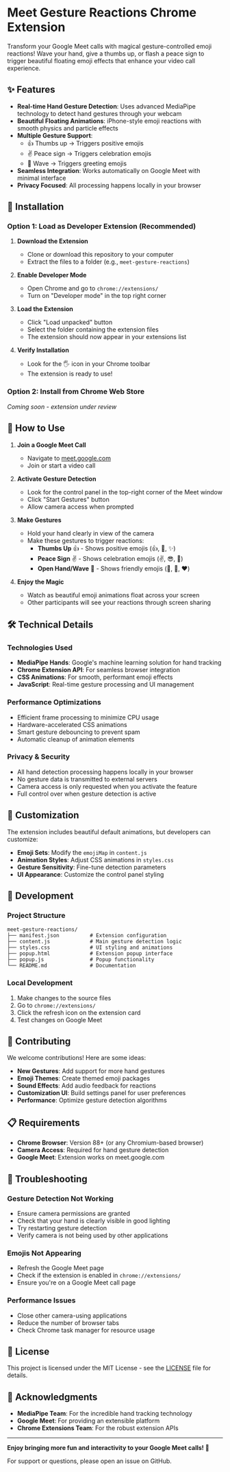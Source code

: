 
# Meet Gesture Reactions Chrome Extension

Transform your Google Meet calls with magical gesture-controlled emoji reactions! Wave your hand, give a thumbs up, or flash a peace sign to trigger beautiful floating emoji effects that enhance your video call experience.

## ✨ Features

- **Real-time Hand Gesture Detection**: Uses advanced MediaPipe technology to detect hand gestures through your webcam
- **Beautiful Floating Animations**: iPhone-style emoji reactions with smooth physics and particle effects
- **Multiple Gesture Support**: 
  - 👍 Thumbs up → Triggers positive emojis
  - ✌️ Peace sign → Triggers celebration emojis  
  - 👋 Wave → Triggers greeting emojis
- **Seamless Integration**: Works automatically on Google Meet with minimal interface
- **Privacy Focused**: All processing happens locally in your browser

## 🚀 Installation

### Option 1: Load as Developer Extension (Recommended)

1. **Download the Extension**
   - Clone or download this repository to your computer
   - Extract the files to a folder (e.g., `meet-gesture-reactions`)

2. **Enable Developer Mode**
   - Open Chrome and go to `chrome://extensions/`
   - Turn on "Developer mode" in the top right corner

3. **Load the Extension**
   - Click "Load unpacked" button
   - Select the folder containing the extension files
   - The extension should now appear in your extensions list

4. **Verify Installation**
   - Look for the 🖐️ icon in your Chrome toolbar
   - The extension is ready to use!

### Option 2: Install from Chrome Web Store
*Coming soon - extension under review*

## 📖 How to Use

1. **Join a Google Meet Call**
   - Navigate to [meet.google.com](https://meet.google.com)
   - Join or start a video call

2. **Activate Gesture Detection**
   - Look for the control panel in the top-right corner of the Meet window
   - Click "Start Gestures" button
   - Allow camera access when prompted

3. **Make Gestures**
   - Hold your hand clearly in view of the camera
   - Make these gestures to trigger reactions:
     - **Thumbs Up** 👍 - Shows positive emojis (👍, 💪, ✨)
     - **Peace Sign** ✌️ - Shows celebration emojis (✌️, 😎, 🎉)
     - **Open Hand/Wave** 👋 - Shows friendly emojis (👋, 💫, ❤️)

4. **Enjoy the Magic**
   - Watch as beautiful emoji animations float across your screen
   - Other participants will see your reactions through screen sharing

## 🛠️ Technical Details

### Technologies Used
- **MediaPipe Hands**: Google's machine learning solution for hand tracking
- **Chrome Extension API**: For seamless browser integration
- **CSS Animations**: For smooth, performant emoji effects
- **JavaScript**: Real-time gesture processing and UI management

### Performance Optimizations
- Efficient frame processing to minimize CPU usage
- Hardware-accelerated CSS animations
- Smart gesture debouncing to prevent spam
- Automatic cleanup of animation elements

### Privacy & Security
- All hand detection processing happens locally in your browser
- No gesture data is transmitted to external servers
- Camera access is only requested when you activate the feature
- Full control over when gesture detection is active

## 🎨 Customization

The extension includes beautiful default animations, but developers can customize:

- **Emoji Sets**: Modify the `emojiMap` in `content.js`
- **Animation Styles**: Adjust CSS animations in `styles.css`
- **Gesture Sensitivity**: Fine-tune detection parameters
- **UI Appearance**: Customize the control panel styling

## 🔧 Development

### Project Structure
```
meet-gesture-reactions/
├── manifest.json          # Extension configuration
├── content.js             # Main gesture detection logic
├── styles.css             # UI styling and animations
├── popup.html             # Extension popup interface
├── popup.js               # Popup functionality
└── README.md              # Documentation
```

### Local Development
1. Make changes to the source files
2. Go to `chrome://extensions/`
3. Click the refresh icon on the extension card
4. Test changes on Google Meet

## 🤝 Contributing

We welcome contributions! Here are some ideas:

- **New Gestures**: Add support for more hand gestures
- **Emoji Themes**: Create themed emoji packages
- **Sound Effects**: Add audio feedback for reactions
- **Customization UI**: Build settings panel for user preferences
- **Performance**: Optimize gesture detection algorithms

## 📋 Requirements

- **Chrome Browser**: Version 88+ (or any Chromium-based browser)
- **Camera Access**: Required for hand gesture detection
- **Google Meet**: Extension works on meet.google.com

## 🐛 Troubleshooting

### Gesture Detection Not Working
- Ensure camera permissions are granted
- Check that your hand is clearly visible in good lighting
- Try restarting gesture detection
- Verify camera is not being used by other applications

### Emojis Not Appearing
- Refresh the Google Meet page
- Check if the extension is enabled in `chrome://extensions/`
- Ensure you're on a Google Meet call page

### Performance Issues
- Close other camera-using applications
- Reduce the number of browser tabs
- Check Chrome task manager for resource usage

## 📄 License

This project is licensed under the MIT License - see the [LICENSE](LICENSE) file for details.

## 🙏 Acknowledgments

- **MediaPipe Team**: For the incredible hand tracking technology
- **Google Meet**: For providing an extensible platform
- **Chrome Extensions Team**: For the robust extension APIs

---

**Enjoy bringing more fun and interactivity to your Google Meet calls! 🎉**

For support or questions, please open an issue on GitHub.
